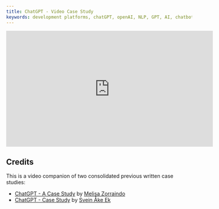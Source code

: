 ```yaml
---
title: ChatGPT - Video Case Study
keywords: development platforms, chatGPT, openAI, NLP, GPT, AI, chatbot
---
```


<iframe width="560" height="315" src="https://www.youtube.com/embed/iSbtG5SBL9Q" title="YouTube video player" frameborder="0" allow="accelerometer; autoplay; clipboard-write; encrypted-media; gyroscope; picture-in-picture; web-share" allowfullscreen></iframe>

## Credits

This is a video companion of two consolidated previous written case studies:

- [ChatGPT - A Case Study](https://github.com/mathildeew/development-platforms/blob/1a7f6b6e962150b8fbffcf68bc2d8e65c78888a7/case-studies/openai/chatgpt/archive/chatGPT-case-study-Melisa-Zorraindo.md) by [Melisa Zorraindo](https://github.com/melisa-zorraindo)
- [ChatGPT - Case Study](https://github.com/mathildeew/development-platforms/blob/00d3f3815a4f3eb9648dc8d20fa5c9ed5188f305/case-studies/openai/chatgpt/archive/chatGPT-case-study.md) by [Svein Åke Ek](https://github.com/akeek)
